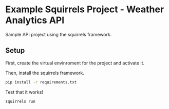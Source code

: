 # Example Squirrels Project - Weather Analytics API

Sample API project using the squirrels framework.

## Setup

First, create the virtual envinroment for the project and activate it.

Then, install the squirrels framework.

```bash
pip install -r requirements.txt
```

Test that it works!

```bash
squirrels run
```
